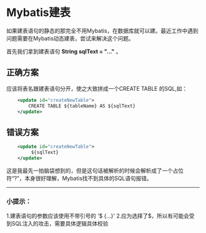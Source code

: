 # Mybatis建表

如果建表语句的静态的那完全不用Mybatis，在数据库就可以建。最近工作中遇到问题需要在Mybatis动态建表，尝试来解决这个问题。


首先我们拿到建表语句 **String sqlText = "..."** 。
## 正确方案
应该将表名跟建表语句分开，使之大致拼成一个CREATE TABLE 的SQL,如：
```xml
    <update id="createNewTable">
        CREATE TABLE ${tableName} AS ${sqlText}
    </update>
```



## 错误方案
```xml
    <update id="createNewTable">
         ${sqlText}
    </update>
```
这是我最先一拍脑袋想到的，但是这句话被解析的时候会解析成了一个占位符“?”，本身很好理解，Mybatis找不到具体的SQL语句报错。

---
### 小提示：
1.建表语句的参数应该使用不带引号的 '$ {...}'
2.应为选择了$，所以有可能会受到SQL注入的攻击，需要具体逻辑具体校验
<comment/>
<ad/>